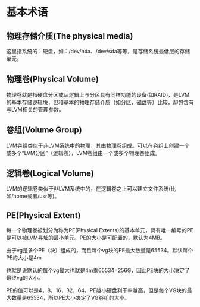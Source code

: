 # 基本术语
## 物理存储介质(The physical media)
这里指系统的：硬盘，如：/dev/hda、/dev/sda等等，是存储系统最低层的存储单元。

## 物理卷(Physical Volume)
物理卷就是指硬盘分区或从逻辑上与分区具有同样功能的设备(如RAID)，是LVM的基本存储逻辑块，但和基本的物理存储介质（如分区、磁盘等）比较，却包含有与LVM相关的管理参数。

## 卷组(Volume Group)
LVM卷组类似于非LVM系统中的物理，其由物理卷组成。可以在卷组上创建一个或多个“LVM分区”（逻辑卷），LVM卷组由一个或多个物理卷组成。

## 逻辑卷(Logical Volume)
LVM的逻辑卷类似于非LVM系统中的，在逻辑卷之上可以建立文件系统(比如/home或者/usr等)。

## PE(Physical Extent)
每一个物理卷被划分为称为PE(Physical Extents)的基本单元，具有唯一编号的PE是可以被LVM寻址的最小单元。PE的大小是可配置的，默认为4MB。

由于vg是多个PE（块）组成的，而且每个vg块的PE最大数量是65534。默认每个PE的大小是4m

也就是说默认的每个vg最大也就是4m乘65534=256G，因此PE块的大小决定了最终vg的大小。

PE的值可以是4，8，16，32，64。PE越小硬盘利于率越高，但是每个VG块的最大数量是65534，所以PE大小决定了VG卷组的大小。

